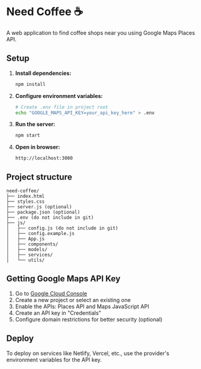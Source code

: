 # Need Coffee ☕

A web application to find coffee shops near you using Google Maps Places API.

## Setup

1. **Install dependencies:**
   ```bash
   npm install
   ```

2. **Configure environment variables:**
   ```bash
   # Create .env file in project root
   echo "GOOGLE_MAPS_API_KEY=your_api_key_here" > .env
   ```

3. **Run the server:**
   ```bash
   npm start
   ```

4. **Open in browser:**
   ```
   http://localhost:3000
   ```

## Project structure

```
need-coffee/
├── index.html
├── styles.css
├── server.js (optional)
├── package.json (optional)
├── .env (do not include in git)
├── js/
│   ├── config.js (do not include in git)
│   ├── config.example.js
│   ├── App.js
│   ├── components/
│   ├── models/
│   ├── services/
│   └── utils/
```

## Getting Google Maps API Key

1. Go to [Google Cloud Console](https://console.cloud.google.com/)
2. Create a new project or select an existing one
3. Enable the APIs: Places API and Maps JavaScript API
4. Create an API key in "Credentials"
5. Configure domain restrictions for better security (optional)

## Deploy

To deploy on services like Netlify, Vercel, etc., use the provider's environment variables for the API key.